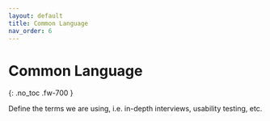 ```yaml
---
layout: default
title: Common Language
nav_order: 6
---
```


# Common Language
{: .no_toc .fw-700 }

Define the terms we are using, i.e. in-depth interviews, usability testing, etc. 
